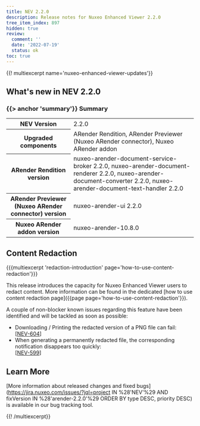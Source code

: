 ```yaml
---
title: NEV 2.2.0
description: Release notes for Nuxeo Enhanced Viewer 2.2.0
tree_item_index: 897
hidden: true
review:
  comment: ''
  date: '2022-07-19'
  status: ok
toc: true
---
```


{{! multiexcerpt name='nuxeo-enhanced-viewer-updates'}}
## What's new in NEV 2.2.0

### {{> anchor 'summary'}} Summary

<div class="table-scroll">
<table class="hover">
<tbody>
<tr>
<th colspan="1">NEV Version</th>
<td colspan="1">2.2.0</td>
</tr>
<tr>
<th colspan="1">Upgraded components</th>
<td colspan="1">ARender Rendition, ARender Previewer (Nuxeo ARender connector), Nuxeo ARender addon</td>
</tr>
<tr>
<th colspan="1">ARender Rendition version</th>
<td colspan="1">nuxeo-arender-document-service-broker 2.2.0, nuxeo-arender-document-renderer 2.2.0, nuxeo-arender-document-converter 2.2.0, nuxeo-arender-document-text-handler 2.2.0</td>
</tr>
<tr>
<th colspan="1">ARender Previewer (Nuxeo ARender connector) version</th>
<td colspan="1">nuxeo-arender-ui 2.2.0</td>
</tr>
<tr>
<th colspan="1">Nuxeo ARender addon version</th>
<td colspan="1">nuxeo-arender-10.8.0</td>
</tr>
</tbody>
</table>
</div>

## Content Redaction

{{{multiexcerpt 'redaction-introduction' page='how-to-use-content-redaction'}}}

This release introduces the capacity for Nuxeo Enhanced Viewer users to redact content. More information can be found in the dedicated [how to use content redaction page]({{page page='how-to-use-content-redaction'}}).

A couple of non-blocker known issues regarding this feature have been identified and will be tackled as soon as possible:
- Downloading / Printing the redacted version of a PNG file can fail:<br/>[[NEV-604](https://jira.nuxeo.com/browse/NEV-604)]
- When generating a permanently redacted file, the corresponding notification disappears too quickly:<br/>[[NEV-599](https://jira.nuxeo.com/browse/NEV-599)]

## Learn More

[More information about released changes and fixed bugs](https://jira.nuxeo.com/issues/?jql=project IN %28'NEV'%29 AND fixVersion IN %28'arender-2.2.0'%29 ORDER BY type DESC, priority DESC) is available in our bug tracking tool.

{{! /multiexcerpt}}
